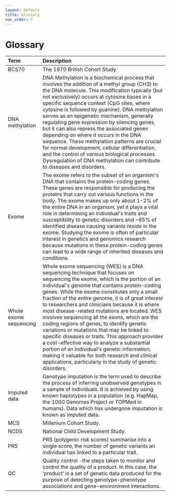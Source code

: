 ```yaml
---
layout: default
title: Glossary
nav_order: 7
---
```


# **Glossary** 

| Term      | Description  |
| :---            |      :---      |  
| BCS70 | The 1970 British Cohort Study. | 
| DNA methylation | DNA Methylation is a biochemical process that involves the addition of a methyl group (CH3) to the DNA molecule. This modification typically (but not exclusively) occurs at cytosine bases in a specific sequence context (CpG sites, where cytosine is followed by guanine). DNA methylation serves as an epigenetic mechanism, generally regulating gene expression by silencing genes, but it can also repress the associated genes depending on where it occurs in the DNA sequence. These methylation patterns are crucial for normal development, cellular differentiation, and the control of various biological processes. Dysregulation of DNA methylation can contribute to diseases and disorders.|
|Exome|The exome refers to the subset of an organism's DNA that contains the protein-coding genes. These genes are responsible for producing the proteins that carry out various functions in the body. The exome makes up only about 1-2% of the entire DNA in an organism, yet it plays a vital role in determining an individual's traits and susceptibility to genetic disorders and ~85% of identified disease causing variants reside in the exome. Studying the exome is often of particular interest in genetics and genomics research because mutations in these protein-coding genes can lead to a wide range of inherited diseases and conditions.|
| Whole exome sequencing |Whole exome sequencing (WES) is a DNA sequencing technique that focuses on sequencing the exome, which is the portion of an individual's genome that contains protein-coding genes. While the exome constitutes only a small fraction of the entire genome, it is of great interest to researchers and clinicians because it is where most disease-related mutations are located. WES involves sequencing all the exons, which are the coding regions of genes, to identify genetic variations or mutations that may be linked to specific diseases or traits. This approach provides a cost-effective way to analyze a substantial portion of an individual's genetic information, making it valuable for both research and clinical applications, particularly in the study of genetic disorders.|
| Imputed data| Genotype imputation is the term used to describe the process of inferring unobserved genotypes in a sample of individuals. It is achieved by using known haplotypes in a population (e.g. HapMap, the 1000 Genomes Project or TOPMed in humans). Data which has undergone imputation is known as imputed data. | 
| MCS        | Millenium Cohort Study.
| NCDS      | National Child Development Study.   |
| PRS |  PRS (polygenic risk scores) summarise into a single score, the number of genetic variants an individual has linked to a particular trait.  | 
|QC | Quality control -the steps taken to monitor and control the quality of a product. In this case, the ‘product’ is a set of genetic data produced for the purpose of detecting genotype-phenotype associations and gene-environment interactions. | 
